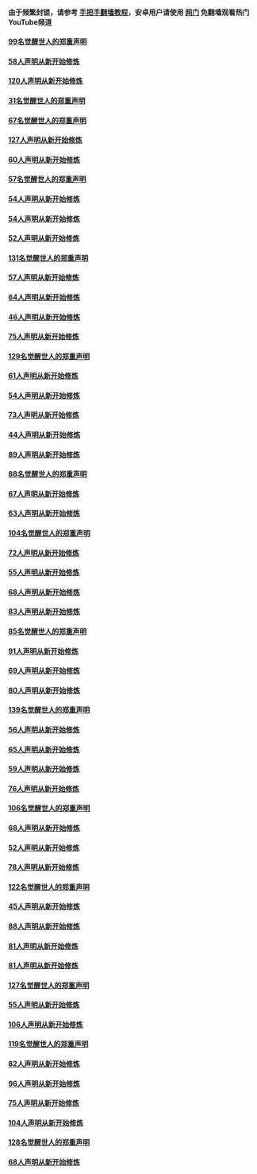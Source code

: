 #### 由于频繁封锁，请参考 [手把手翻墙教程](https://github.com/gfw-breaker/guides/wiki/)，安卓用户请使用 [网门](https://github.com/gfw-breaker/nogfw/blob/master/dl.md?t=02130800) 免翻墙观看热门YouTube频道 

#### [99名觉醒世人的郑重声明](../pages/91/420528.md?t=02130800) 

#### [58人声明从新开始修炼](../pages/91/420198.md?t=02130800) 

#### [120人声明从新开始修炼](../pages/91/420141.md?t=02130800) 

#### [31名觉醒世人的郑重声明](../pages/91/420197.md?t=02130800) 

#### [67名觉醒世人的郑重声明](../pages/91/420140.md?t=02130800) 

#### [127人声明从新开始修炼](../pages/91/420082.md?t=02130800) 

#### [60人声明从新开始修炼](../pages/91/420081.md?t=02130800) 

#### [57名觉醒世人的郑重声明](../pages/91/420080.md?t=02130800) 

#### [54人声明从新开始修炼](../pages/91/419533.md?t=02130800) 

#### [54人声明从新开始修炼](../pages/91/419532.md?t=02130800) 

#### [52人声明从新开始修炼](../pages/91/419531.md?t=02130800) 

#### [131名觉醒世人的郑重声明](../pages/91/419530.md?t=02130800) 

#### [57人声明从新开始修炼](../pages/91/419430.md?t=02130800) 

#### [64人声明从新开始修炼](../pages/91/419429.md?t=02130800) 

#### [46人声明从新开始修炼](../pages/91/419428.md?t=02130800) 

#### [75人声明从新开始修炼](../pages/91/419427.md?t=02130800) 

#### [129名觉醒世人的郑重声明](../pages/91/419426.md?t=02130800) 

#### [61人声明从新开始修炼](../pages/91/419198.md?t=02130800) 

#### [54人声明从新开始修炼](../pages/91/419197.md?t=02130800) 

#### [73人声明从新开始修炼](../pages/91/419196.md?t=02130800) 

#### [44人声明从新开始修炼](../pages/91/419075.md?t=02130800) 

#### [89人声明从新开始修炼](../pages/91/419074.md?t=02130800) 

#### [88名觉醒世人的郑重声明](../pages/91/419195.md?t=02130800) 

#### [67人声明从新开始修炼](../pages/91/419073.md?t=02130800) 

#### [63人声明从新开始修炼](../pages/91/419072.md?t=02130800) 

#### [104名觉醒世人的郑重声明](../pages/91/419071.md?t=02130800) 

#### [72人声明从新开始修炼](../pages/91/418902.md?t=02130800) 

#### [55人声明从新开始修炼](../pages/91/418901.md?t=02130800) 

#### [68人声明从新开始修炼](../pages/91/418900.md?t=02130800) 

#### [83人声明从新开始修炼](../pages/91/418757.md?t=02130800) 

#### [85名觉醒世人的郑重声明](../pages/91/418899.md?t=02130800) 

#### [91人声明从新开始修炼](../pages/91/418756.md?t=02130800) 

#### [69人声明从新开始修炼](../pages/91/418755.md?t=02130800) 

#### [80人声明从新开始修炼](../pages/91/418754.md?t=02130800) 

#### [139名觉醒世人的郑重声明](../pages/91/418753.md?t=02130800) 

#### [56人声明从新开始修炼](../pages/91/418594.md?t=02130800) 

#### [65人声明从新开始修炼](../pages/91/418593.md?t=02130800) 

#### [59人声明从新开始修炼](../pages/91/418592.md?t=02130800) 

#### [76人声明从新开始修炼](../pages/91/418431.md?t=02130800) 

#### [106名觉醒世人的郑重声明](../pages/91/418591.md?t=02130800) 

#### [68人声明从新开始修炼](../pages/91/418430.md?t=02130800) 

#### [52人声明从新开始修炼](../pages/91/418429.md?t=02130800) 

#### [78人声明从新开始修炼](../pages/91/418428.md?t=02130800) 

#### [122名觉醒世人的郑重声明](../pages/91/418427.md?t=02130800) 

#### [45人声明从新开始修炼](../pages/91/418248.md?t=02130800) 

#### [88人声明从新开始修炼](../pages/91/418247.md?t=02130800) 

#### [81人声明从新开始修炼](../pages/91/418246.md?t=02130800) 

#### [81人声明从新开始修炼](../pages/91/418139.md?t=02130800) 

#### [127名觉醒世人的郑重声明](../pages/91/418245.md?t=02130800) 

#### [55人声明从新开始修炼](../pages/91/418138.md?t=02130800) 

#### [106人声明从新开始修炼](../pages/91/418137.md?t=02130800) 

#### [119名觉醒世人的郑重声明](../pages/91/418135.md?t=02130800) 

#### [82人声明从新开始修炼](../pages/91/418136.md?t=02130800) 

#### [96人声明从新开始修炼](../pages/91/417831.md?t=02130800) 

#### [75人声明从新开始修炼](../pages/91/417830.md?t=02130800) 

#### [104人声明从新开始修炼](../pages/91/417829.md?t=02130800) 

#### [128名觉醒世人的郑重声明](../pages/91/417828.md?t=02130800) 

#### [68人声明从新开始修炼](../pages/91/417173.md?t=02130800) 

